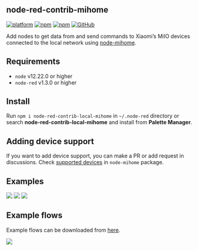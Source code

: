 ## node-red-contrib-mihome


[![platform](https://img.shields.io/badge/platform-Node--RED-red?style=flat-square)](https://nodered.org)
[![npm](https://img.shields.io/npm/v/node-red-contrib-local-mihome?style=flat-square)](https://www.npmjs.com/package/node-red-contrib-local-mihome)
[![npm](https://img.shields.io/npm/dw/node-red-contrib-local-mihome?style=flat-square)](https://www.npmjs.com/package/node-red-contrib-local-mihome)
[![GitHub](https://img.shields.io/github/license/spongioblast/node-red-contrib-local-mihome?style=flat-square)](https://github.com/spongioblast/node-red-contrib-local-mihome/blob/main/LICENSE)

Add nodes to get data from and send commands to Xiaomi’s MiIO devices connected to the local network using [node-mihome](https://github.com/maxinminax/node-mihome). 

## Requirements

* `node` v12.22.0 or higher
* `node-red` v1.3.0 or higher

## Install

Run `npm i node-red-contrib-local-mihome` in `~/.node-red` directory or search **node-red-contrib-local-mihome** and install from **Palette Manager**.

## Adding device support

If you want to add device support, you can make a PR or add request in discussions. Check [supported devices](https://github.com/maxinminax/node-mihome/blob/master/DEVICES.md) in `node-mihome` package.

## Examples

<img src="https://github.com/spongioblast/node-red-contrib-local-mihome/blob/main/readme/example_config.png?raw=true">
<img src="https://github.com/spongioblast/node-red-contrib-local-mihome/blob/main/readme/example_command.png?raw=true">
<img src="https://github.com/spongioblast/node-red-contrib-local-mihome/blob/main/readme/example_response.png?raw=true">

## Example flows

Example flows can be downloaded from <a href="https://github.com/spongioblast/node-red-contrib-local-mihome/blob/main/example/local_mihome_flows.json">here</a>.

<img src="https://github.com/spongioblast/node-red-contrib-local-mihome/blob/main/readme/example_flows.png?raw=true">

